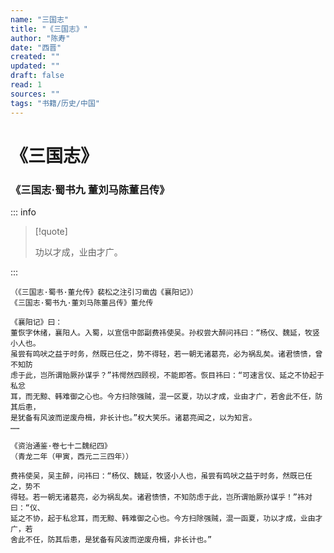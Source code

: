 ```yaml
---
name: "三国志"
title: "《三国志》"
author: "陈寿"
date: "西晋"
created: ""
updated: ""
draft: false
read: 1
sources: ""
tags: "书籍/历史/中国"
---
```


# 《三国志》

### 《三国志·蜀书九 董刘马陈董吕传》

::: info

> [!quote]
>
> 功以才成，业由才广。

:::

```
（《三国志·蜀书·董允传》裴松之注引习凿齿《襄阳记》）
《三国志·蜀书九·董刘马陈董吕传》董允传

《襄阳记》曰：
董恢字休绪，襄阳人。入蜀，以宣信中郎副费祎使吴。孙权尝大醉问祎曰：“杨仪、魏延，牧竖小人也。
虽尝有鸣吠之益于时务，然既已任之，势不得轻，若一朝无诸葛亮，必为祸乱矣。诸君愦愦，曾不知防
虑于此，岂所谓贻厥孙谋乎？”祎愕然四顾视，不能即答。恢目祎曰：“可速言仪、延之不协起于私忿
耳，而无黥、韩难御之心也。今方扫除强贼，混一区夏，功以才成，业由才广，若舍此不任，防其后患，
是犹备有风波而逆废舟楫，非长计也。”权大笑乐。诸葛亮闻之，以为知言。
……
```

```
《资治通鉴·卷七十二魏纪四》
（青龙二年（甲寅，西元二三四年））

费祎使吴，吴主醉，问祎曰：“杨仪、魏延，牧竖小人也，虽尝有鸣吠之益于时务，然既已任之，势不
得轻。若一朝无诸葛亮，必为祸乱矣。诸君愦愦，不知防虑于此，岂所谓贻厥孙谋乎！”祎对曰：“仪、
延之不协，起于私忿耳，而无黥、韩难御之心也。今方扫除强贼，混一函夏，功以才成，业由才广，若
舍此不任，防其后患，是犹备有风波而逆废舟楫，非长计也。”
```
